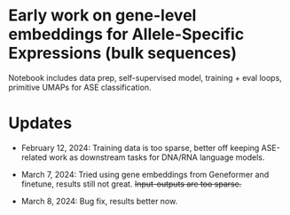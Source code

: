 # Early work on gene-level embeddings for Allele-Specific Expressions (bulk sequences)

Notebook includes data prep, self-supervised model, training + eval loops, primitive UMAPs for ASE classification.



# Updates

* February 12, 2024: Training data is too sparse, better off keeping ASE-related work as downstream tasks for DNA/RNA language models.

* March 7, 2024: Tried using gene embeddings from Geneformer and finetune, results still not great. ~~Input-outputs are too sparse.~~

* March 8, 2024: Bug fix, results better now.